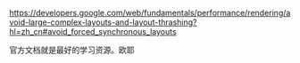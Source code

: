 https://developers.google.com/web/fundamentals/performance/rendering/avoid-large-complex-layouts-and-layout-thrashing?hl=zh_cn#avoid_forced_synchronous_layouts

官方文档就是最好的学习资源。欧耶
